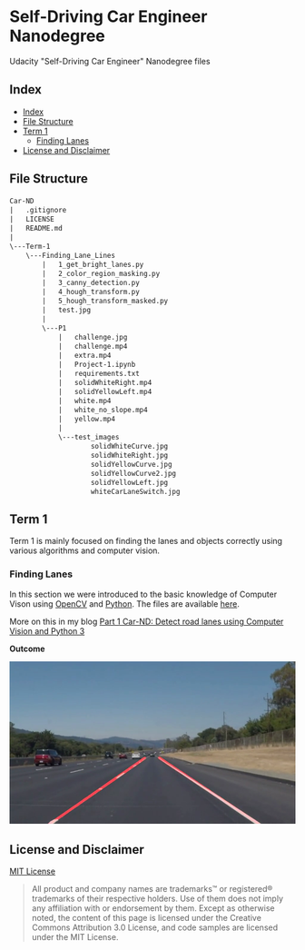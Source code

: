 # Self-Driving Car Engineer Nanodegree

Udacity "Self-Driving Car Engineer" Nanodegree files

## Index

<!-- TOC depthFrom:2 depthTo:6 withLinks:1 updateOnSave:1 orderedList:0 -->

- [Index](#index)
- [File Structure](#file-structure)
- [Term 1](#term-1)
	- [Finding Lanes](#finding-lanes)
- [License and Disclaimer](#license-and-disclaimer)

<!-- /TOC -->

## File Structure

```
Car-ND
|   .gitignore
|   LICENSE
|   README.md
|
\---Term-1
    \---Finding_Lane_Lines
        |   1_get_bright_lanes.py
        |   2_color_region_masking.py
        |   3_canny_detection.py
        |   4_hough_transform.py
        |   5_hough_transform_masked.py
        |   test.jpg
        |
        \---P1
            |   challenge.jpg
            |   challenge.mp4
            |   extra.mp4
            |   Project-1.ipynb
            |   requirements.txt
            |   solidWhiteRight.mp4
            |   solidYellowLeft.mp4
            |   white.mp4
            |   white_no_slope.mp4
            |   yellow.mp4
            |
            \---test_images
                    solidWhiteCurve.jpg
                    solidWhiteRight.jpg
                    solidYellowCurve.jpg
                    solidYellowCurve2.jpg
                    solidYellowLeft.jpg
                    whiteCarLaneSwitch.jpg
```

## Term 1

Term 1 is mainly focused on finding the lanes and objects correctly using various algorithms and computer vision.

### Finding Lanes

In this section we were introduced to the basic knowledge of Computer Vison using [OpenCV](http://opencv.org/) and [Python](https://www.python.org/download/releases/3.0/). The files are available [here](https://github.com/akshaybabloo/Car-ND/tree/master/Term-1/Finding_Lane_Lines).

More on this in my blog [Part 1 Car-ND: Detect road lanes using Computer Vision and Python 3](https://blog.gollahalli.com/blog/29/1/2017/part-1-car-nd-detect-road-lanes-using-computer-vision-and-python)

**Outcome**

![Road lanes](https://github.com/akshaybabloo/Car-ND/raw/master/Screenshots/road_lanes.png)

## License and Disclaimer

[MIT License](https://github.com/akshaybabloo/Car-ND/blob/master/LICENSE)

> All product and company names are trademarks™ or registered® trademarks of their respective holders. Use of them does not imply any affiliation with or endorsement by them. Except as otherwise noted, the content of this page is licensed under the Creative Commons Attribution 3.0 License, and code samples are licensed under the MIT License.
